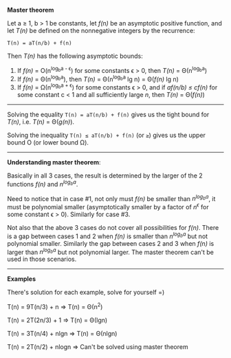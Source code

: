 **Master theorem**

Let a ≥ 1, b > 1 be constants, let _f(n)_ be an asymptotic positive function, and let _T(n)_ be defined on the nonnegative integers by the recurrence:

```
T(n) = aT(n/b) + f(n)
```

Then _T(n)_ has the following asymptotic bounds:

  1. If _f(n)_ = O(n<sup>log<sub>b</sub>a - ϵ</sup>) for some constants ϵ > 0, then _T(n)_ = Θ(n<sup>log<sub>b</sub>a</sup>)
  2. If _f(n)_ = Θ(n<sup>log<sub>b</sub>a</sup>), then _T(n)_ = Θ(n<sup>log<sub>b</sub>a</sup> lg n) = Θ(_f(n)_ lg n)
  3. If _f(n)_ = Ω(n<sup>log<sub>b</sub>a + ϵ</sup>) for some constants ϵ > 0, and if _af(n/b) ≤ cf(n)_ for some constant c < 1 and all sufficiently large _n_, then _T(n)_ = Θ(_f(n)_)

---

Solving the equality `T(n) = aT(n/b) + f(n)` gives us the tight bound for _T(n)_, i.e. _T(n)_ = Θ(_g(n)_).

Solving the inequality `T(n) ≤ aT(n/b) + f(n)` (or `≥`) gives us the upper bound O (or lower bound Ω).

---

**Understanding master theorem**:

Basically in all 3 cases, the result is determined by the larger of the 2 functions _f(n)_ and _n<sup>log<sub>b</sub>a</sup>_.

Need to notice that in case #1, not only must _f(n)_ be smaller than _n<sup>log<sub>b</sub>a</sup>_, it must be polynomial smaller (asymptotically smaller by a factor of _n<sup>ϵ</sup>_ for some constant ϵ > 0).  Similarly for case #3.

Not also that the above 3 cases do not cover all possibilities for _f(n)_. There is a gap between cases 1 and 2 when _f(n)_ is smaller than _n<sup>log<sub>b</sub>a</sup>_ but not polynomial smaller. Similarly the gap between cases 2 and 3 when _f(n)_ is larger than _n<sup>log<sub>b</sub>a</sup>_ but not polynomial larger. The master theorem can't be used in those scenarios.

---

**Examples**

There's solution for each example, solve for yourself =)

T(n) = 9T(n/3) + n => T(n) = Θ(n<sup>2</sup>)

T(n) = 2T(2n/3) + 1 => T(n) = Θ(lgn)

T(n) = 3T(n/4) + nlgn => T(n) = Θ(nlgn)

T(n) = 2T(n/2) + nlogn => Can't be solved using master theorem
